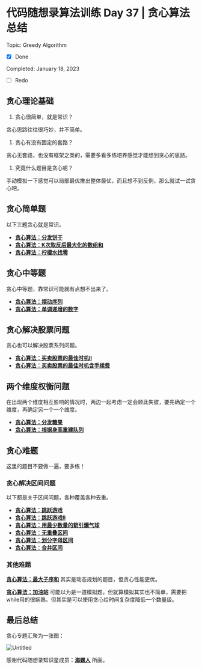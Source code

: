 # 代码随想录算法训练 Day 37 | 贪心算法总结

Topic: Greedy Algorithm

- [x] Done

Completed: January 18, 2023

- [ ] Redo


## ****贪心理论基础****

1. 贪心很简单，就是常识？

贪心思路往往很巧妙，并不简单。

1. 贪心有没有固定的套路？

贪心无套路，也没有框架之类的，需要多看多练培养感觉才能想到贪心的思路。

1. 究竟什么题目是贪心呢？

手动模拟一下感觉可以局部最优推出整体最优，而且想不到反例，那么就试一试贪心吧。

## ****贪心简单题****

以下三题贪心就是常识。

- **[贪心算法：分发饼干](https://www.notion.so/Day-31-5cc32c55f4e144de806bc1b59a6a7bce)**
- **[贪心算法：K次取反后最大化的数组和](https://www.notion.so/Day-34-5e4f271c6b4345789c16d2d7e8291489)**
- **[贪心算法：柠檬水找零](https://www.notion.so/Day-35-42299fd2aedc4f9ba007ab89439ed4ff)**

## ****贪心中等题****

贪心中等题，靠常识可能就有点想不出来了。

- **[贪心算法：摆动序列](https://www.notion.so/Day-31-5cc32c55f4e144de806bc1b59a6a7bce)**
- **[贪心算法：单调递增的数字](https://www.notion.so/Day-37-e6a2016b84dd42e39eb7917ae90e4229)**

## ****贪心解决股票问题****

贪心也可以解决股票系列问题。

- **[贪心算法：买卖股票的最佳时机II](https://www.notion.so/Day-32-03124238966546afae27d0e0879574c3)**
- **[贪心算法：买卖股票的最佳时机含手续费](https://programmercarl.com/0714.%E4%B9%B0%E5%8D%96%E8%82%A1%E7%A5%A8%E7%9A%84%E6%9C%80%E4%BD%B3%E6%97%B6%E6%9C%BA%E5%90%AB%E6%89%8B%E7%BB%AD%E8%B4%B9.html)**

## ****两个维度权衡问题****

在出现两个维度相互影响的情况时，两边一起考虑一定会顾此失彼，要先确定一个维度，再确定另一个一个维度。

- **[贪心算法：分发糖果](https://www.notion.so/Day-34-5e4f271c6b4345789c16d2d7e8291489)**
- **[贪心算法：根据身高重建队列](https://www.notion.so/Day-35-42299fd2aedc4f9ba007ab89439ed4ff)**

## ****贪心难题****

这里的题目不要做一遍，要多练！

### **贪心解决区间问题**

以下都是关于区间问题，各种覆盖各种去重。

- **[贪心算法：跳跃游戏](https://www.notion.so/Day-32-03124238966546afae27d0e0879574c3)**
- **[贪心算法：跳跃游戏II](https://www.notion.so/Day-32-03124238966546afae27d0e0879574c3)**
- **[贪心算法：用最少数量的箭引爆气球](https://www.notion.so/Day-35-42299fd2aedc4f9ba007ab89439ed4ff)**
- **[贪心算法：无重叠区间](https://www.notion.so/Day-36-b4f0674b4d2340e3b8cc179721ef44d5)**
- **[贪心算法：划分字母区间](https://www.notion.so/Day-36-b4f0674b4d2340e3b8cc179721ef44d5)**
- **[贪心算法：合并区间](https://www.notion.so/Day-36-b4f0674b4d2340e3b8cc179721ef44d5)**

### ****其他难题****

**[贪心算法：最大子序和](https://programmercarl.com/0053.%E6%9C%80%E5%A4%A7%E5%AD%90%E5%BA%8F%E5%92%8C.html)** 其实是动态规划的题目，但贪心性能更优。

**[贪心算法：加油站](https://programmercarl.com/0134.%E5%8A%A0%E6%B2%B9%E7%AB%99.html)** 可能以为是一道模拟题，但就算模拟其实也不简单，需要把while用的很娴熟。但其实是可以使用贪心给时间复杂度降低一个数量级。

## ****最后总结****

贪心专题汇聚为一张图：

![Untitled](https://user-images.githubusercontent.com/101588752/213280954-57f83760-5863-41b9-b3fd-3c4ae4055177.png)

感谢代码随想录知识星成员：**[海螺人](https://wx.zsxq.com/dweb2/index/footprint/844412858822412)** 所画。
